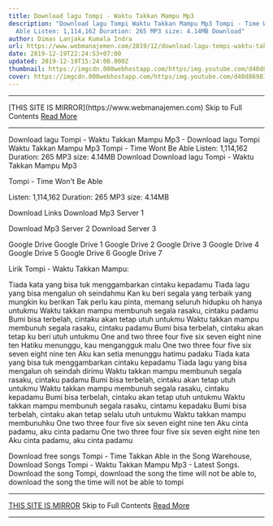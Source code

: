 ```yaml
---
title: Download lagu Tompi - Waktu Takkan Mampu Mp3
description: "Download lagu Tompi Waktu Takkan Mampu Mp3 Tompi - Time Wont Be
  Able Listen: 1,114,162 Duration: 265 MP3 size: 4.14MB Download"
author: Dimas Lanjaka Kumala Indra
url: https://www.webmanajemen.com/2019/12/download-lagu-tompi-waktu-takkan-mampu.html
date: 2019-12-19T22:24:53+07:00
updated: 2019-12-19T15:24:00.000Z
thumbnail: https://imgcdn.000webhostapp.com/https/img.youtube.com/d40d869838082147b79f1e85547fabdd.jpeg
cover: https://imgcdn.000webhostapp.com/https/img.youtube.com/d40d869838082147b79f1e85547fabdd.jpeg
---
```


<hr/> [THIS SITE IS MIRROR](https://www.webmanajemen.com) Skip to Full Contents <a href="https://www.webmanajemen.com/2019/12/download-lagu-tompi-waktu-takkan-mampu.html" rel="follow" class="button" id="read-more">Read More</a> <hr/> Download lagu Tompi - Waktu Takkan Mampu Mp3 - Download lagu Tompi Waktu Takkan Mampu Mp3 Tompi - Time Wont Be Able Listen: 1,114,162 Duration: 265 MP3 size: 4.14MB Download Download lagu Tompi - Waktu Takkan Mampu Mp3

  Tompi - Time Won't Be Able 

  Listen: 1,114,162 
  Duration: 265 
  MP3 size: 4.14MB 

  Download Links 
  Download Mp3 Server 1 

  Download Mp3 Server 2 
  Download Server 3 


  Google Drive   Google Drive 1 
  Google Drive 2 
  Google Drive 3 
  Google Drive 4 
  Google Drive 5 
  Google Drive 6 
  Google Drive 7 


                             
Lirik Tompi - Waktu Takkan Mampu:
                             
 Tiada kata yang bisa tuk menggambarkan cintaku kepadamu 
 Tiada lagu yang bisa mengalun oh seindahmu 
 Kan ku beri segala yang terbaik yang mungkin ku berikan 
 Tak perlu kau pinta, memang seluruh hidupku oh hanya untukmu 
 Waktu takkan mampu membunuh segala rasaku, cintaku padamu 
 Bumi bisa terbelah, cintaku akan tetap utuh untukmu 
 Waktu takkan mampu membunuh segala rasaku, cintaku padamu 
 Bumi bisa terbelah, cintaku akan tetap ku beri utuh untukmu 
 One and two three four five six seven eight nine ten 
 Hatiku menunggu, kau mengangguk malu 
 One two three four five six seven eight nine ten 
 Aku kan setia menunggu hatimu padaku 
 Tiada kata yang bisa tuk menggambarkan cintaku kepadamu 
 Tiada lagu yang bisa mengalun oh seindah dirimu 
 Waktu takkan mampu membunuh segala rasaku, cintaku padamu 
 Bumi bisa terbelah, cintaku akan tetap utuh untukmu 
 Waktu takkan mampu membunuh segala rasaku, cintaku kepadamu 
 Bumi bisa terbelah, cintaku akan tetap utuh untukmu 
 Waktu takkan mampu membunuh segala rasaku, cintamu kepadaku 
 Bumi bisa terbelah, cintaku akan tetap selalu utuh untukmu 
 Waktu takkan mampu membunuhku 
 One two three four five six seven eight nine ten 
 Aku cinta padamu, aku cinta padamu 
 One two three four five six seven eight nine ten 
 Aku cinta padamu, aku cinta padamu 
                         
  Download free songs Tompi - Time Takkan Able in the Song Warehouse, Download Songs Tompi - Waktu Takkan Mampu Mp3 - Latest Songs.  Download the song Tompi, download the song the time will not be able to, download the song the time will not be able to tompi <hr/> [THIS SITE IS MIRROR](https://www.webmanajemen.com) Skip to Full Contents <a href="https://www.webmanajemen.com/2019/12/download-lagu-tompi-waktu-takkan-mampu.html" rel="follow" class="button" id="read-more">Read More</a> <hr/>